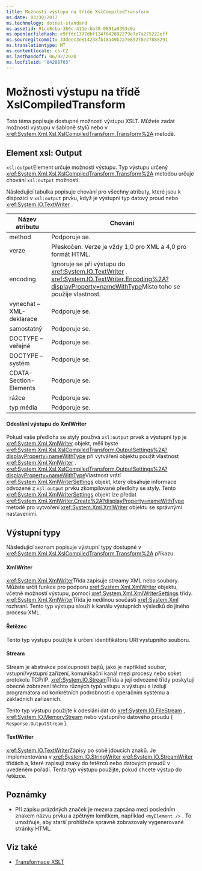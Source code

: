 ```yaml
---
title: Možnosti výstupu na třídě XslCompiledTransform
ms.date: 03/30/2017
ms.technology: dotnet-standard
ms.assetid: 91ce8cba-386c-411e-bb38-0891a0393c0a
ms.openlocfilehash: e9ffdc1377dbf124f042802279e7e7a275222eff
ms.sourcegitcommit: 33deec3e814238fb18a49b2a7e89278e27888291
ms.translationtype: MT
ms.contentlocale: cs-CZ
ms.lasthandoff: 06/02/2020
ms.locfileid: "84288703"
---
```

# <a name="output-options-on-the-xslcompiledtransform-class"></a>Možnosti výstupu na třídě XslCompiledTransform
Toto téma popisuje dostupné možnosti výstupu XSLT. Můžete zadat možnosti výstupu v šabloně stylů nebo v <xref:System.Xml.Xsl.XslCompiledTransform.Transform%2A> metodě.  
  
## <a name="xsloutput-element"></a>Element xsl: Output  
 `xsl:output`Element určuje možnosti výstupu. Typ výstupu určený <xref:System.Xml.Xsl.XslCompiledTransform.Transform%2A> metodou určuje chování `xsl:output` možností.  
  
 Následující tabulka popisuje chování pro všechny atributy, které jsou k dispozici v `xsl:output` prvku, když je výstupní typ datový proud nebo <xref:System.IO.TextWriter> .  
  
|Název atributu|Chování|  
|--------------------|--------------|  
|method|Podporuje se.|  
|verze|Přeskočen. Verze je vždy 1,0 pro XML a 4,0 pro formát HTML.|  
|encoding|Ignoruje se při výstupu do <xref:System.IO.TextWriter> . <xref:System.IO.TextWriter.Encoding%2A?displayProperty=nameWithType>Místo toho se použije vlastnost.|  
|vynechat – XML-deklarace|Podporuje se.|  
|samostatný|Podporuje se.|  
|DOCTYPE – veřejné|Podporuje se.|  
|DOCTYPE – systém|Podporuje se.|  
|CDATA-Section-Elements|Podporuje se.|  
|rážce|Podporuje se.|  
|typ média|Podporuje se.|  
  
#### <a name="sending-output-to-an-xmlwriter"></a>Odeslání výstupu do XmlWriter  
 Pokud vaše předloha se styly používá `xsl:output` prvek a výstupní typ je <xref:System.Xml.XmlWriter> objekt, měli byste <xref:System.Xml.Xsl.XslCompiledTransform.OutputSettings%2A?displayProperty=nameWithType> při vytváření objektu použít vlastnost <xref:System.Xml.XmlWriter> . <xref:System.Xml.Xsl.XslCompiledTransform.OutputSettings%2A?displayProperty=nameWithType>Vlastnost vrátí <xref:System.Xml.XmlWriterSettings> objekt, který obsahuje informace odvozené z `xsl:output` prvku zkompilované předlohy se styly. Tento <xref:System.Xml.XmlWriterSettings> objekt lze předat <xref:System.Xml.XmlWriter.Create%2A?displayProperty=nameWithType> metodě pro vytvoření <xref:System.Xml.XmlWriter> objektu se správnými nastaveními.  
  
## <a name="output-types"></a>Výstupní typy  
 Následující seznam popisuje výstupní typy dostupné v <xref:System.Xml.Xsl.XslCompiledTransform.Transform%2A> příkazu.  
  
#### <a name="xmlwriter"></a>XmlWriter  
 <xref:System.Xml.XmlWriter>Třída zapisuje streamy XML nebo soubory. Můžete určit funkce pro podporu <xref:System.Xml.XmlWriter> objektu, včetně možností výstupu, pomocí <xref:System.Xml.XmlWriterSettings> třídy. <xref:System.Xml.XmlWriter>Třída je nedílnou součástí <xref:System.Xml> rozhraní. Tento typ výstupu slouží k kanálu výstupních výsledků do jiného procesu XML.  
  
#### <a name="string"></a>Řetězec  
 Tento typ výstupu použijte k určení identifikátoru URI výstupního souboru.  
  
#### <a name="stream"></a>Stream  
 Stream je abstrakce posloupnosti bajtů, jako je například soubor, vstupní/výstupní zařízení, komunikační kanál mezi procesy nebo soket protokolu TCP/IP. <xref:System.IO.Stream>Třída a její odvozené třídy poskytují obecné zobrazení těchto různých typů vstupu a výstupu a izolují programátora od konkrétních podrobností o operačním systému a základních zařízeních.  
  
 Tento typ výstupu použijte k odeslání dat do <xref:System.IO.FileStream> , <xref:System.IO.MemoryStream> nebo výstupního datového proudu ( `Response.OutputStream` ).  
  
#### <a name="textwriter"></a>TextWriter  
 <xref:System.IO.TextWriter>Zápisy po sobě jdoucích znaků. Je implementována v <xref:System.IO.StringWriter> <xref:System.IO.StreamWriter> třídách a, které zapisují znaky do řetězců nebo datových proudů v uvedeném pořadí. Tento typ výstupu použijte, pokud chcete výstup do řetězce.  
  
## <a name="notes"></a>Poznámky  
  
- Při zápisu prázdných značek je mezera zapsána mezi posledním znakem názvu prvku a zpětným lomítkem, například `<myElement />` . To umožňuje, aby starší prohlížeče správně zobrazovaly vygenerované stránky HTML.  
  
## <a name="see-also"></a>Viz také

- [Transformace XSLT](xslt-transformations.md)

